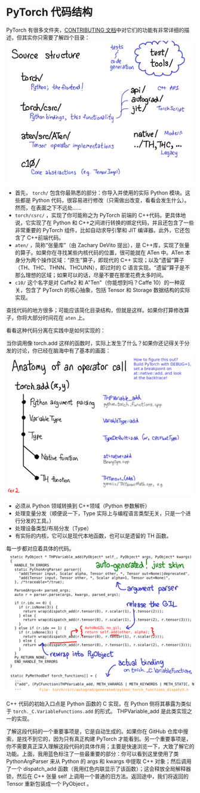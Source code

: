 # PyTorch 代码结构

PyTorch 有很多文件夹，[CONTRIBUTING 文档](https://github.com/pytorch/pytorch/blob/master/CONTRIBUTING.md#codebase-structure)中对它们的功能有非常详细的描述，但其实你只需要了解四个目录：
![](images/slide-30.png)
- 首先， `torch/` 包含你最熟悉的部分：你导入并使用的实际 Python 模块。这些都是 Python 代码，很容易进行修改（只需做出改变，看看会发生什么）。然而，在表面之下不远处……
- `torch/csrc/` ，实现了你可能称之为 PyTorch 前端的 C++代码。更具体地说，它实现了在 Python 和 C++之间进行转换的绑定代码，并且还包含了一些非常重要的 PyTorch 组件，比如自动求导引擎和 JIT 编译器。此外，它还包含了 C++前端代码。
- `aten/` ，简称“张量库”（由 Zachary DeVito 提出），是 C++库，实现了张量的算子。如果你在寻找某些内核代码的位置，很可能就在 ATen 中。ATen 本身分为两个操作区域：“原生”算子，即现代的 C++ 实现；以及“遗留”算子（TH、THC、THNN、THCUNN），即过时的 C 语言实现。“遗留”算子是不那么理想的区域；如果可以的话，尽量不要在那里花费太多时间。
- `c10/` 这个名字是对 Caffe2 和 A"Ten"（你能想到吗？Caffe 10）的一种双关，包含了 PyTorch 的核心抽象，包括 Tensor 和 Storage 数据结构的实际实现。

查找代码的地方很多；可能应该简化目录结构，但就是这样。如果你打算修改算子，你将大部分时间花在 `aten` 上。

看看这种代码分离在实践中是如何实现的：

当你调用像 torch.add 这样的函数时，实际上发生了什么？如果你还记得关于分发的讨论，你已经在脑海中有了基本的画面：
![](images/slide-31.png)
- 必须从 Python 领域转换到 C++领域（Python 参数解析）
- 处理变量分发（顺便说一下，Type 实际上与编程语言类型无关，只是一个进行分发的工具。）
- 处理设备类型/布局分发（Type）
- 有实际的内核，它可以是现代本地函数，也可以是遗留的 TH 函数。

每一步都对应着具体的代码。
![](images/slide-32.png)

C++ 代码的初始入口点是 Python 函数的 C 实现，在 Python 侧将其暴露为类似于 `torch._C.VariableFunctions.add` 的形式。 THPVariable_add 是此类实现之一的实现。

了解这段代码的一个重要事项是，它是自动生成的。如果你在 GitHub 仓库中搜索，是找不到它的，因为只有真正构建 PyTorch 才能看到。另一个重要事项是，你不需要真正深入理解这段代码的具体作用；主要是快速浏览一下，大致了解它的功能。上面，我用蓝色标注了一些最重要的部分：你可以看到这里使用了类 PythonArgParser 来从 Python 的 args 和 kwargs 中提取 C++ 对象；然后调用了一个 dispatch_add 函数（我用红色内联显示了该函数）；这会释放全局解释器锁，然后在 C++ 张量 self 上调用一个普通的旧方法。返回途中，我们将返回的 Tensor 重新包装成一个 PyObject 。